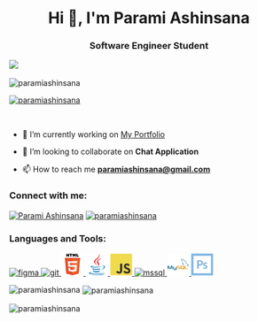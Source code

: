 <h1 align="center">Hi 👋, I'm Parami Ashinsana</h1>
<h3 align="center">Software Engineer Student</h3>

<img src="https://img.freepik.com/free-vector/programmer-working-isometric-style_52683-16805.jpg?t=st=1687595738~exp=1687596338~hmac=44d6e2d964dfee07b1e60b6b67cf082c00d6fc1304b956dc98b02dd3be5b53b0">

<p align="left"> <img src="https://komarev.com/ghpvc/?username=paramiashinsana&label=Profile%20views&color=0e75b6&style=flat" alt="paramiashinsana" /> </p>

<p align="left"> <a href="https://github.com/ryo-ma/github-profile-trophy"><img src="https://github-profile-trophy.vercel.app/?username=paramiashinsana" alt="paramiashinsana" /></a> </p>

<p align="left"> <a href="https://twitter.com/" target="blank"><img src="https://img.shields.io/twitter/follow/?logo=twitter&style=for-the-badge" alt="" /></a> </p>

- 🔭 I’m currently working on [My Portfolio](https://github.com/ParamiAshinsana/My-Portfolio.git)

- 👯 I’m looking to collaborate on **Chat Application**

- 📫 How to reach me **paramiashinsana@gmail.com**

<h3 align="left">Connect with me:</h3>
<p align="left">
<a href="https://www.linkedin.com/in/parami-ashinsana-0122a3266/" target="blank"><img align="center" src="https://raw.githubusercontent.com/rahuldkjain/github-profile-readme-generator/master/src/images/icons/Social/linked-in-alt.svg" alt="Parami Ashinsana" height="30" width="40" /></a>
<a href="https://instagram.com/paramiashinsana" target="blank"><img align="center" src="https://raw.githubusercontent.com/rahuldkjain/github-profile-readme-generator/master/src/images/icons/Social/instagram.svg" alt="paramiashinsana" height="30" width="40" /></a>
</p>

<h3 align="left">Languages and Tools:</h3>
<p align="left"> <a href="https://www.figma.com/" target="_blank" rel="noreferrer"> <img src="https://www.vectorlogo.zone/logos/figma/figma-icon.svg" alt="figma" width="40" height="40"/> </a> <a href="https://git-scm.com/" target="_blank" rel="noreferrer"> <img src="https://www.vectorlogo.zone/logos/git-scm/git-scm-icon.svg" alt="git" width="40" height="40"/> </a> <a href="https://www.w3.org/html/" target="_blank" rel="noreferrer"> <img src="https://raw.githubusercontent.com/devicons/devicon/master/icons/html5/html5-original-wordmark.svg" alt="html5" width="40" height="40"/> </a> <a href="https://www.java.com" target="_blank" rel="noreferrer"> <img src="https://raw.githubusercontent.com/devicons/devicon/master/icons/java/java-original.svg" alt="java" width="40" height="40"/> </a> <a href="https://developer.mozilla.org/en-US/docs/Web/JavaScript" target="_blank" rel="noreferrer"> <img src="https://raw.githubusercontent.com/devicons/devicon/master/icons/javascript/javascript-original.svg" alt="javascript" width="40" height="40"/> </a> <a href="https://www.microsoft.com/en-us/sql-server" target="_blank" rel="noreferrer"> <img src="https://www.svgrepo.com/show/303229/microsoft-sql-server-logo.svg" alt="mssql" width="40" height="40"/> </a> <a href="https://www.mysql.com/" target="_blank" rel="noreferrer"> <img src="https://raw.githubusercontent.com/devicons/devicon/master/icons/mysql/mysql-original-wordmark.svg" alt="mysql" width="40" height="40"/> </a> <a href="https://www.photoshop.com/en" target="_blank" rel="noreferrer"> <img src="https://raw.githubusercontent.com/devicons/devicon/master/icons/photoshop/photoshop-line.svg" alt="photoshop" width="40" height="40"/> </a> </p>

<p><img align="left" src="https://github-readme-stats.vercel.app/api/top-langs?username=paramiashinsana&show_icons=true&locale=en&layout=compact" alt="paramiashinsana" /></p>

<p>&nbsp;<img align="center" src="https://github-readme-stats.vercel.app/api?username=paramiashinsana&show_icons=true&locale=en" alt="paramiashinsana" /></p>

<p><img align="center" src="https://github-readme-streak-stats.herokuapp.com/?user=paramiashinsana&" alt="paramiashinsana" /></p>
